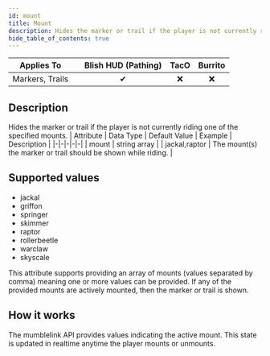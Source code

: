 ```yaml
---
id: mount
title: Mount
description: Hides the marker or trail if the player is not currently riding one of the specified mounts.
hide_table_of_contents: true
---
```

| Applies To | | Blish HUD (Pathing) | TacO | Burrito |
|-|-|-|-|-|
| <center>Markers, Trails</center> | | <center>✔</center> | <center>❌</center> | <center>❌</center> |



## Description
Hides the marker or trail if the player is not currently riding one of the specified mounts.
| Attribute | Data Type | Default Value | Example | Description |
|-|-|-|-|-|
| mount | string array |  | jackal,raptor | The mount(s) the marker or trail should be shown while riding. | 

## Supported values

- jackal
- griffon
- springer
- skimmer
- raptor
- rollerbeetle
- warclaw
- skyscale

This attribute supports providing an array of mounts (values separated by comma) meaning one or more values can be provided.  If any of the provided mounts are actively mounted, then the marker or trail is shown.

## How it works

The mumblelink API provides values indicating the active mount.  This state is updated in realtime anytime the player mounts or unmounts.
